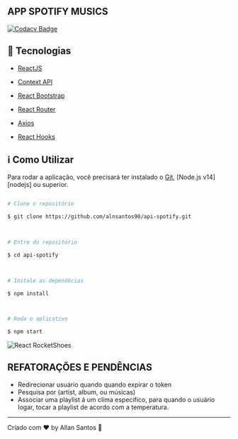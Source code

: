 

 ## APP SPOTIFY MUSICS

[![Codacy Badge](https://api.codacy.com/project/badge/Grade/e14ce6604f094a6da80a89aa3ed14fe3)](https://app.codacy.com/gh/alnsantos90/api-spotify?utm_source=github.com&utm_medium=referral&utm_content=alnsantos90/api-spotify&utm_campaign=Badge_Grade)


## :rocket: Tecnologias

  
 

- [ReactJS](https://reactjs.org/)

- [Context API](https://pt-br.reactjs.org/docs/context.html)

- [React Bootstrap](https://react-bootstrap.netlify.app/)

- [React Router](https://reactrouter.com/web/guides/quick-start)

- [Axios](https://github.com/axios/axios)

- [React Hooks](https://pt-br.reactjs.org/docs/hooks-intro.html)


## :information_source: Como Utilizar

  

Para rodar a aplicação, você precisará ter instalado o  [Git](https://git-scm.com), [Node.js v14][nodejs] ou superior.

  

```bash

# Clone o repositório

$ git clone https://github.com/alnsantos90/api-spotify.git

  

# Entre do repositório

$ cd api-spotify

  

# Instale as dependêcias

$ npm install

  

# Roda o aplicativo

$ npm start

```

<img alt="React RocketShoes" src="https://res.cloudinary.com/dewuj3mpr/image/upload/v1611811306/api-spotify_eryllc.png" />

## REFATORAÇÕES E PENDÊNCIAS

- Redirecionar usuário quando quando expirar o token
- Pesquisa por (artist, album, ou músicas)
- Associar uma playlist á um clima especifico, para quando o usuário logar, tocar a playlist de acordo com a temperatura.
- ---

  

Criado com ♥ by Allan Santos :wave: 
